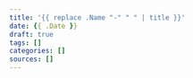 ```yaml
---
title: '{{ replace .Name "-" " " | title }}'
date: {{ .Date }}
draft: true
tags: []
categories: []
sources: []
---
```


<!--

::Annotation Guide::
~~~~~~~~~~~~~~~~~~~~

* `em` is the modifier

1. em (_text_) - blue underline
2. strong (**text**) - yelow highlight
3. del (~~text~~) - red strike-through

4. em > em (_*text*_) - blue circle
5. em > strong (_**text**_) - lawngreen box
6. em > del (_~~text~~_) - red cross-off
-->
